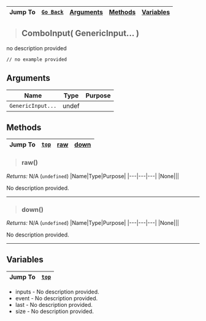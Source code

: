 |Jump To|[`Go Back`]()|[Arguments](#arguments)|[Methods](#methods)|[Variables](#variables)|
|---|---|---|---|---|
>## ComboInput( GenericInput... )
no description provided
```GML
// no example provided
```
## Arguments
|Name|Type|Purpose|
|---|---|---|
|`GenericInput...`|undef||
## Methods
|Jump To|[`top`](#)|[raw](#raw)|[down](#down)|
|---|---|---|---|
> ### raw()
*Returns:* N/A (`undefined`)
|Name|Type|Purpose|
|---|---|---|
|None|||

No description provided.
***
> ### down()
*Returns:* N/A (`undefined`)
|Name|Type|Purpose|
|---|---|---|
|None|||

No description provided.
***
## Variables
|Jump To|[`top`](#)|
|---|---|

* inputs - No description provided.
* event - No description provided.
* last - No description provided.
* size - No description provided.


